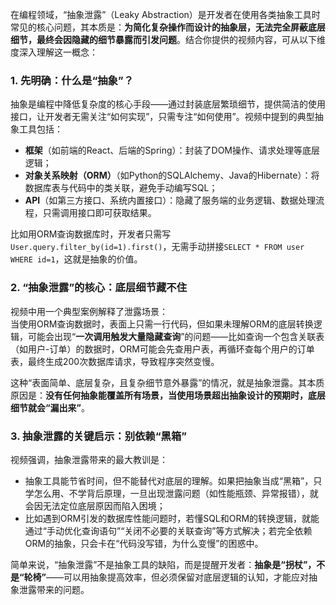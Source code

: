 在编程领域，“抽象泄露”（Leaky Abstraction）是开发者在使用各类抽象工具时常见的核心问题，其本质是：**为简化复杂操作而设计的抽象层，无法完全屏蔽底层细节，最终会因隐藏的细节暴露而引发问题**。结合你提供的视频内容，可从以下维度深入理解这一概念：


### 1. 先明确：什么是“抽象”？
抽象是编程中降低复杂度的核心手段——通过封装底层繁琐细节，提供简洁的使用接口，让开发者无需关注“如何实现”，只需专注“如何使用”。视频中提到的典型抽象工具包括：
- **框架**（如前端的React、后端的Spring）：封装了DOM操作、请求处理等底层逻辑；
- **对象关系映射（ORM）**（如Python的SQLAlchemy、Java的Hibernate）：将数据库表与代码中的类关联，避免手动编写SQL；
- **API**（如第三方接口、系统内置接口）：隐藏了服务端的业务逻辑、数据处理流程，只需调用接口即可获取结果。

比如用ORM查询数据库时，开发者只需写`User.query.filter_by(id=1).first()`，无需手动拼接`SELECT * FROM user WHERE id=1`，这就是抽象的价值。


### 2. “抽象泄露”的核心：底层细节藏不住
视频中用一个典型案例解释了泄露场景：  
当使用ORM查询数据时，表面上只需一行代码，但如果未理解ORM的底层转换逻辑，可能会出现“**一次调用触发大量隐藏查询**”的问题——比如查询一个包含关联表（如用户-订单）的数据时，ORM可能会先查用户表，再循环查每个用户的订单表，最终生成200次数据库请求，导致程序突然变慢。  

这种“表面简单、底层复杂，且复杂细节意外暴露”的情况，就是抽象泄露。其本质原因是：**没有任何抽象能覆盖所有场景，当使用场景超出抽象设计的预期时，底层细节就会“漏出来”**。


### 3. 抽象泄露的关键启示：别依赖“黑箱”
视频强调，抽象泄露带来的最大教训是：  
- 抽象工具能节省时间，但不能替代对底层的理解。如果把抽象当成“黑箱”，只学怎么用、不学背后原理，一旦出现泄露问题（如性能瓶颈、异常报错），就会因无法定位底层原因而陷入困境；  
- 比如遇到ORM引发的数据库性能问题时，若懂SQL和ORM的转换逻辑，就能通过“手动优化查询语句”“关闭不必要的关联查询”等方式解决；若完全依赖ORM的抽象，只会卡在“代码没写错，为什么变慢”的困惑中。


简单来说，“抽象泄露”不是抽象工具的缺陷，而是提醒开发者：**抽象是“拐杖”，不是“轮椅”**——可以用抽象提高效率，但必须保留对底层逻辑的认知，才能应对抽象泄露带来的问题。